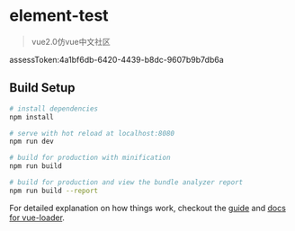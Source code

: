 # element-test

> vue2.0仿vue中文社区


assessToken:4a1bf6db-6420-4439-b8dc-9607b9b7db6a
## Build Setup

``` bash
# install dependencies
npm install

# serve with hot reload at localhost:8080
npm run dev

# build for production with minification
npm run build

# build for production and view the bundle analyzer report
npm run build --report
```

For detailed explanation on how things work, checkout the [guide](http://vuejs-templates.github.io/webpack/) and [docs for vue-loader](http://vuejs.github.io/vue-loader).
